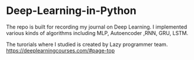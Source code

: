 # Deep-Learning-in-Python
The repo is built for recording my journal on Deep Learning.
I implemented various kinds of algorithms including MLP, Autoencoder ,RNN, GRU, LSTM.

The turorials where I studied is created by Lazy programmer team.
https://deeplearningcourses.com/#page-top

